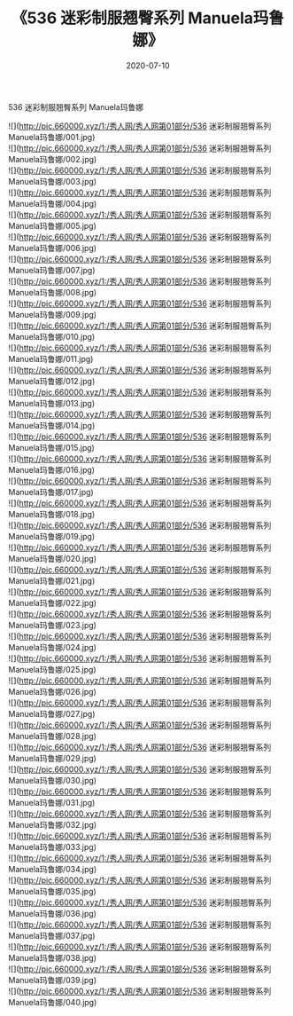 ﻿---
layout: post
title:  《536 迷彩制服翘臀系列 Manuela玛鲁娜》
date:   2020-07-10
img: http://pic.660000.xyz/1:/秀人网/秀人网第01部分/536 迷彩制服翘臀系列 Manuela玛鲁娜/000.jpg
categories: [美女, 清纯, 唯美]
---

536 迷彩制服翘臀系列 Manuela玛鲁娜

  ![](http://pic.660000.xyz/1:/秀人网/秀人网第01部分/536 迷彩制服翘臀系列 Manuela玛鲁娜/001.jpg) <br> ![](http://pic.660000.xyz/1:/秀人网/秀人网第01部分/536 迷彩制服翘臀系列 Manuela玛鲁娜/002.jpg) <br> ![](http://pic.660000.xyz/1:/秀人网/秀人网第01部分/536 迷彩制服翘臀系列 Manuela玛鲁娜/003.jpg) <br> ![](http://pic.660000.xyz/1:/秀人网/秀人网第01部分/536 迷彩制服翘臀系列 Manuela玛鲁娜/004.jpg) <br> ![](http://pic.660000.xyz/1:/秀人网/秀人网第01部分/536 迷彩制服翘臀系列 Manuela玛鲁娜/005.jpg) <br> ![](http://pic.660000.xyz/1:/秀人网/秀人网第01部分/536 迷彩制服翘臀系列 Manuela玛鲁娜/006.jpg) <br> ![](http://pic.660000.xyz/1:/秀人网/秀人网第01部分/536 迷彩制服翘臀系列 Manuela玛鲁娜/007.jpg) <br> ![](http://pic.660000.xyz/1:/秀人网/秀人网第01部分/536 迷彩制服翘臀系列 Manuela玛鲁娜/008.jpg) <br> ![](http://pic.660000.xyz/1:/秀人网/秀人网第01部分/536 迷彩制服翘臀系列 Manuela玛鲁娜/009.jpg) <br> ![](http://pic.660000.xyz/1:/秀人网/秀人网第01部分/536 迷彩制服翘臀系列 Manuela玛鲁娜/010.jpg) <br> ![](http://pic.660000.xyz/1:/秀人网/秀人网第01部分/536 迷彩制服翘臀系列 Manuela玛鲁娜/011.jpg) <br> ![](http://pic.660000.xyz/1:/秀人网/秀人网第01部分/536 迷彩制服翘臀系列 Manuela玛鲁娜/012.jpg) <br> ![](http://pic.660000.xyz/1:/秀人网/秀人网第01部分/536 迷彩制服翘臀系列 Manuela玛鲁娜/013.jpg) <br> ![](http://pic.660000.xyz/1:/秀人网/秀人网第01部分/536 迷彩制服翘臀系列 Manuela玛鲁娜/014.jpg) <br> ![](http://pic.660000.xyz/1:/秀人网/秀人网第01部分/536 迷彩制服翘臀系列 Manuela玛鲁娜/015.jpg) <br> ![](http://pic.660000.xyz/1:/秀人网/秀人网第01部分/536 迷彩制服翘臀系列 Manuela玛鲁娜/016.jpg) <br> ![](http://pic.660000.xyz/1:/秀人网/秀人网第01部分/536 迷彩制服翘臀系列 Manuela玛鲁娜/017.jpg) <br> ![](http://pic.660000.xyz/1:/秀人网/秀人网第01部分/536 迷彩制服翘臀系列 Manuela玛鲁娜/018.jpg) <br> ![](http://pic.660000.xyz/1:/秀人网/秀人网第01部分/536 迷彩制服翘臀系列 Manuela玛鲁娜/019.jpg) <br> ![](http://pic.660000.xyz/1:/秀人网/秀人网第01部分/536 迷彩制服翘臀系列 Manuela玛鲁娜/020.jpg) <br> ![](http://pic.660000.xyz/1:/秀人网/秀人网第01部分/536 迷彩制服翘臀系列 Manuela玛鲁娜/021.jpg) <br> ![](http://pic.660000.xyz/1:/秀人网/秀人网第01部分/536 迷彩制服翘臀系列 Manuela玛鲁娜/022.jpg) <br> ![](http://pic.660000.xyz/1:/秀人网/秀人网第01部分/536 迷彩制服翘臀系列 Manuela玛鲁娜/023.jpg) <br> ![](http://pic.660000.xyz/1:/秀人网/秀人网第01部分/536 迷彩制服翘臀系列 Manuela玛鲁娜/024.jpg) <br> ![](http://pic.660000.xyz/1:/秀人网/秀人网第01部分/536 迷彩制服翘臀系列 Manuela玛鲁娜/025.jpg) <br> ![](http://pic.660000.xyz/1:/秀人网/秀人网第01部分/536 迷彩制服翘臀系列 Manuela玛鲁娜/026.jpg) <br> ![](http://pic.660000.xyz/1:/秀人网/秀人网第01部分/536 迷彩制服翘臀系列 Manuela玛鲁娜/027.jpg) <br> ![](http://pic.660000.xyz/1:/秀人网/秀人网第01部分/536 迷彩制服翘臀系列 Manuela玛鲁娜/028.jpg) <br> ![](http://pic.660000.xyz/1:/秀人网/秀人网第01部分/536 迷彩制服翘臀系列 Manuela玛鲁娜/029.jpg) <br> ![](http://pic.660000.xyz/1:/秀人网/秀人网第01部分/536 迷彩制服翘臀系列 Manuela玛鲁娜/030.jpg) <br> ![](http://pic.660000.xyz/1:/秀人网/秀人网第01部分/536 迷彩制服翘臀系列 Manuela玛鲁娜/031.jpg) <br> ![](http://pic.660000.xyz/1:/秀人网/秀人网第01部分/536 迷彩制服翘臀系列 Manuela玛鲁娜/032.jpg) <br> ![](http://pic.660000.xyz/1:/秀人网/秀人网第01部分/536 迷彩制服翘臀系列 Manuela玛鲁娜/033.jpg) <br> ![](http://pic.660000.xyz/1:/秀人网/秀人网第01部分/536 迷彩制服翘臀系列 Manuela玛鲁娜/034.jpg) <br> ![](http://pic.660000.xyz/1:/秀人网/秀人网第01部分/536 迷彩制服翘臀系列 Manuela玛鲁娜/035.jpg) <br> ![](http://pic.660000.xyz/1:/秀人网/秀人网第01部分/536 迷彩制服翘臀系列 Manuela玛鲁娜/036.jpg) <br> ![](http://pic.660000.xyz/1:/秀人网/秀人网第01部分/536 迷彩制服翘臀系列 Manuela玛鲁娜/037.jpg) <br> ![](http://pic.660000.xyz/1:/秀人网/秀人网第01部分/536 迷彩制服翘臀系列 Manuela玛鲁娜/038.jpg) <br> ![](http://pic.660000.xyz/1:/秀人网/秀人网第01部分/536 迷彩制服翘臀系列 Manuela玛鲁娜/039.jpg) <br> ![](http://pic.660000.xyz/1:/秀人网/秀人网第01部分/536 迷彩制服翘臀系列 Manuela玛鲁娜/040.jpg) <br>